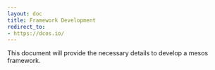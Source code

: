 ```yaml
---
layout: doc
title: Framework Development
redirect_to:
- https://dcos.io/
---
```


This document will provide the necessary details to develop a mesos framework.
